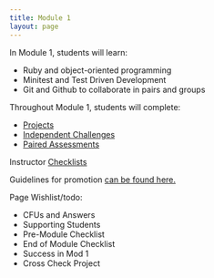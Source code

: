 ```yaml
---
title: Module 1
layout: page
---
```


In Module 1, students will learn:

* Ruby and object-oriented programming
* Minitest and Test Driven Development
* Git and Github to collaborate in pairs and groups

Throughout Module 1, students will complete:

* [Projects](/module1/projects/)
* [Independent Challenges](/module1/independent_challenges.html)
* [Paired Assessments](/module1/paired_assessments.html)

Instructor [Checklists](/module1/checklists/index.html)

Guidelines for promotion [can be found here.](/module1/promotion.html)

Page Wishlist/todo:

* CFUs and Answers
* Supporting Students
* Pre-Module Checklist
* End of Module Checklist
* Success in Mod 1
* Cross Check Project
